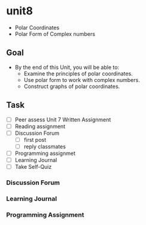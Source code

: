 # unit8

- Polar Coordinates
- Polar Form of Complex numbers

## Goal

- By the end of this Unit, you will be able to:
  - Examine the principles of polar coordinates.
  - Use polar form to work with complex numbers.
  - Construct graphs of polar coordinates.

## Task

- [ ] Peer assess Unit 7 Written Assignment
- [ ] Reading assignment
- [ ] Discussion Forum
  - [ ] first post
  - [ ] reply classmates
- [ ] Programming assignmet
- [ ] Learning Journal
- [ ] Take Self-Quiz

### Discussion Forum

### Learning Journal

### Programming Assignment
